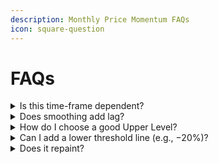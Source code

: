 ```yaml
---
description: Monthly Price Momentum FAQs
icon: square-question
---
```


# FAQs

<details>

<summary>Is this time-frame dependent?</summary>

The formula is scale-agnostic, but “30 days” is most natural on Daily charts. On intraday, you’re measuring the last 30 daily closes’ effect—still valid, but interpret accordingly.

</details>

<details>

<summary>Does smoothing add lag?</summary>

Yes, slightly. Smoothing (EMA) improves readability at the cost of a bit of delay. Use a smaller value for quicker reacts, larger for calmer visuals.

</details>

<details>

<summary>How do I choose a good Upper Level?</summary>

Scan history: pick a value that captures strong thrusts without triggering constantly (e.g., +20–25% for low-vol, +30–40% for high-beta).

</details>

<details>

<summary>Can I add a lower threshold line (e.g., −20%)?</summary>

This version exposes only the upper level; you can still monitor a custom negative threshold by eye or with a separate horizontal line on the chart.

</details>

<details>

<summary>Does it repaint?</summary>

No. The ROC% and EMA use completed data and lock after bar close; values update intrabar as normal during formation.

</details>
